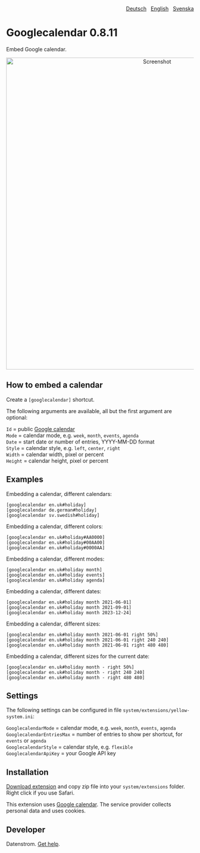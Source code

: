 <p align="right"><a href="README-de.md">Deutsch</a> &nbsp; <a href="README.md">English</a> &nbsp; <a href="README-sv.md">Svenska</a></p>

# Googlecalendar 0.8.11

Embed Google calendar.

<p align="center"><img src="googlecalendar-screenshot.png?raw=true" width="795" height="836" alt="Screenshot"></p>

## How to embed a calendar

Create a `[googlecalendar]` shortcut.

The following arguments are available, all but the first argument are optional:

`Id` = public [Google calendar](https://calendar.google.com/)  
`Mode` = calendar mode, e.g. `week`, `month`, `events`, `agenda`  
`Date` = start date or number of entries, YYYY-MM-DD format  
`Style` = calendar style, e.g. `left`, `center`, `right`  
`Width` = calendar width, pixel or percent  
`Height` = calendar height, pixel or percent  

## Examples

Embedding a calendar, different calendars:

    [googlecalendar en.uk#holiday]
    [googlecalendar de.german#holiday]
    [googlecalendar sv.swedish#holiday]

Embedding a calendar, different colors:

    [googlecalendar en.uk#holiday#AA0000]
    [googlecalendar en.uk#holiday#00AA00]
    [googlecalendar en.uk#holiday#0000AA]

Embedding a calendar, different modes:

    [googlecalendar en.uk#holiday month]
    [googlecalendar en.uk#holiday events]
    [googlecalendar en.uk#holiday agenda]

Embedding a calendar, different dates:

    [googlecalendar en.uk#holiday month 2021-06-01]
    [googlecalendar en.uk#holiday month 2021-09-01]
    [googlecalendar en.uk#holiday month 2023-12-24]

Embedding a calendar, different sizes:

    [googlecalendar en.uk#holiday month 2021-06-01 right 50%]
    [googlecalendar en.uk#holiday month 2021-06-01 right 240 240]
    [googlecalendar en.uk#holiday month 2021-06-01 right 480 480]

Embedding a calendar, different sizes for the current date:

    [googlecalendar en.uk#holiday month - right 50%]
    [googlecalendar en.uk#holiday month - right 240 240]
    [googlecalendar en.uk#holiday month - right 480 480]

## Settings

The following settings can be configured in file `system/extensions/yellow-system.ini`:

`GooglecalendarMode` = calendar mode, e.g. `week`, `month`, `events`, `agenda`  
`GooglecalendarEntriesMax` = number of entries to show per shortcut, for `events` or `agenda`  
`GooglecalendarStyle` = calendar style, e.g. `flexible`  
`GooglecalendarApiKey` = your Google API key  

## Installation

[Download extension](https://github.com/datenstrom/yellow-extensions/raw/master/zip/googlecalendar.zip) and copy zip file into your `system/extensions` folder. Right click if you use Safari.

This extension uses [Google calendar](https://calendar.google.com/). The service provider collects personal data and uses cookies.

## Developer

Datenstrom. [Get help](https://datenstrom.se/yellow/help/).
